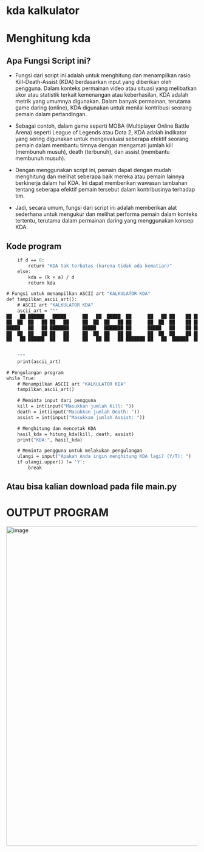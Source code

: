 # kda kalkulator
# Menghitung kda

## Apa Fungsi Script ini?
- Fungsi dari script ini adalah untuk menghitung dan menampilkan rasio Kill-Death-Assist (KDA) berdasarkan input yang diberikan oleh pengguna. Dalam konteks permainan video atau situasi yang melibatkan skor atau statistik terkait kemenangan atau keberhasilan, KDA adalah metrik yang umumnya digunakan. Dalam banyak permainan, terutama game daring (online), KDA digunakan untuk menilai kontribusi seorang pemain dalam pertandingan.

- Sebagai contoh, dalam game seperti MOBA (Multiplayer Online Battle Arena) seperti League of Legends atau Dota 2, KDA adalah indikator yang sering digunakan untuk mengevaluasi seberapa efektif seorang pemain dalam membantu timnya dengan mengamati jumlah kill (membunuh musuh), death (terbunuh), dan assist (membantu membunuh musuh).

- Dengan menggunakan script ini, pemain dapat dengan mudah menghitung dan melihat seberapa baik mereka atau pemain lainnya berkinerja dalam hal KDA. Ini dapat memberikan wawasan tambahan tentang seberapa efektif pemain tersebut dalam kontribusinya terhadap tim.

- Jadi, secara umum, fungsi dari script ini adalah memberikan alat sederhana untuk mengukur dan melihat performa pemain dalam konteks tertentu, terutama dalam permainan daring yang menggunakan konsep KDA.

## Kode program
```def hitung_kda(k, d, a):
    if d == 0:
        return "KDA tak terbatas (karena tidak ada kematian)"
    else:
        kda = (k + a) / d
        return kda

# Fungsi untuk menampilkan ASCII art "KALKULATOR KDA"
def tampilkan_ascii_art():
    # ASCII art "KALKULATOR KDA"
    ascii_art = """
██   ██ ██████   █████      ██   ██  █████  ██      ██   ██ ██    ██ ██       █████  ████████  ██████  ██████  
██  ██  ██   ██ ██   ██     ██  ██  ██   ██ ██      ██  ██  ██    ██ ██      ██   ██    ██    ██    ██ ██   ██ 
█████   ██   ██ ███████     █████   ███████ ██      █████   ██    ██ ██      ███████    ██    ██    ██ ██████  
██  ██  ██   ██ ██   ██     ██  ██  ██   ██ ██      ██  ██  ██    ██ ██      ██   ██    ██    ██    ██ ██   ██ 
██   ██ ██████  ██   ██     ██   ██ ██   ██ ███████ ██   ██  ██████  ███████ ██   ██    ██     ██████  ██   ██ 
                                                                                                               
                                                                                                               
    """
    print(ascii_art)

# Pengulangan program
while True:
    # Menampilkan ASCII art "KALKULATOR KDA"
    tampilkan_ascii_art()

    # Meminta input dari pengguna
    kill = int(input("Masukkan jumlah Kill: "))
    death = int(input("Masukkan jumlah Death: "))
    assist = int(input("Masukkan jumlah Assist: "))

    # Menghitung dan mencetak KDA
    hasil_kda = hitung_kda(kill, death, assist)
    print("KDA:", hasil_kda)

    # Meminta pengguna untuk melakukan pengulangan
    ulangi = input("Apakah Anda ingin menghitung KDA lagi? (Y/T): ")
    if ulangi.upper() != 'Y':
        break

```
## Atau bisa kalian download pada file main.py

# OUTPUT PROGRAM
<img width="841" alt="image" src="https://github.com/alvinalfandy/kdakalkulator/assets/64345368/44db597c-12b0-4317-a8fb-5c177b483125">
